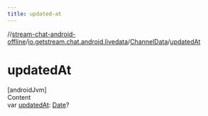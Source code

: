 ```yaml
---
title: updated-at
---
```

//[stream-chat-android-offline](../../../index.md)/[io.getstream.chat.android.livedata](../index.md)/[ChannelData](index.md)/[updatedAt](updatedAt.md)



# updatedAt  
[androidJvm]  
Content  
var [updatedAt](updatedAt.md): [Date](https://developer.android.com/reference/kotlin/java/util/Date.html)?  



